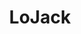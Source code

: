 ---
title: "LoJack"
url: /ciudad-autonoma-de-buenos-aires/lojack/
shop: reparación de automóviles
---